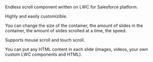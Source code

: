 Endless scroll component written on LWC for Salesforce platform. 

Highly and easily customizible. 

You can change the size of the container, the amount of slides in the container, the amount of slides scrolled at a time, the speed.

Supports mouse scroll and touch scroll.

You can put any HTML content in each slide (images, videos, your own custom LWC components and HTML).
